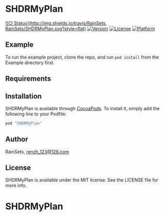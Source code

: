 # SHDRMyPlan

[![CI Status](http://img.shields.io/travis/RainSets, RainSets/SHDRMyPlan.svg?style=flat)](https://travis-ci.org/RainSets/SHDRMyPlan)
[![Version](https://img.shields.io/cocoapods/v/SHDRMyPlan.svg?style=flat)](http://cocoapods.org/pods/SHDRMyPlan)
[![License](https://img.shields.io/cocoapods/l/SHDRMyPlan.svg?style=flat)](http://cocoapods.org/pods/SHDRMyPlan)
[![Platform](https://img.shields.io/cocoapods/p/SHDRMyPlan.svg?style=flat)](http://cocoapods.org/pods/SHDRMyPlan)

## Example

To run the example project, clone the repo, and run `pod install` from the Example directory first.

## Requirements

## Installation

SHDRMyPlan is available through [CocoaPods](http://cocoapods.org). To install
it, simply add the following line to your Podfile:

```ruby
pod "SHDRMyPlan"
```

## Author

RainSets, renzh_123@126.com

## License

SHDRMyPlan is available under the MIT license. See the LICENSE file for more info.
# SHDRMyPlan
